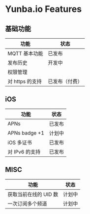 # Yunba.io Features

## 基础功能
| 功能 | 状态 |
| ---- | ---- |
| MQTT 基本功能 | 已发布 |
| 发布历史 | 开发中 |
| 权限管理 |  |
| 对 https 的支持|已发布（付费）|

## iOS
| 功能 | 状态 |
| ---- | ---- |
| APNs | 已发布 |
| APNs badge +1 | 计划中 |
| iOS 多证书| 已发布|
| 对 IPv6 的支持|已发布|

## MISC
| 功能 | 状态 |
| ---- | ---- |
|获取当前在线的 UID 数|计划中|
|一次订阅多个频道|计划中|
